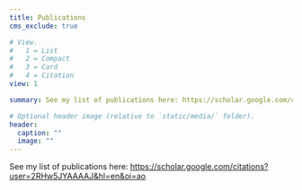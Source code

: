 ```yaml
---
title: Publications
cms_exclude: true

# View.
#   1 = List
#   2 = Compact
#   3 = Card
#   4 = Citation
view: 1

summary: See my list of publications here: https://scholar.google.com/citations?user=2RHw5JYAAAAJ&hl=en&oi=ao

# Optional header image (relative to `static/media/` folder).
header:
  caption: ""
  image: ""
---
```


See my list of publications here: https://scholar.google.com/citations?user=2RHw5JYAAAAJ&hl=en&oi=ao

